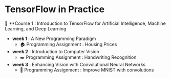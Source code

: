 # TensorFlow in Practice
:pushpin: **Course 1 : Introduction to TensorFlow for Artificial Intelligence, Machine Learning, and Deep Learning
- **week 1** : A New Programming Paradigm
    - :house: Programming Assignment : Housing Prices
- **week 2** : Introduction to Computer Vision
    - :black_nib:  Programming Assignment : Handwriting Recognition
- **week 3** : Enhancing Vision with Convolutional Neural Networks
    - :muscle: Programming Assignment : Improve MNIST with convolutions
